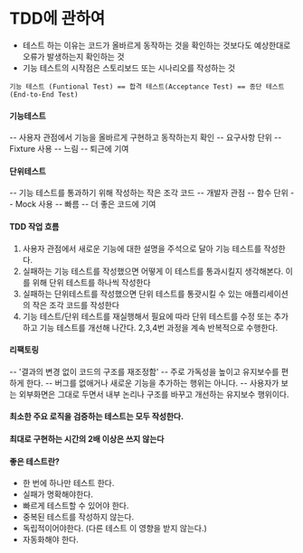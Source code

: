 # TDD에 관하여
- 테스트 하는 이유는 코드가 올바르게 동작하는 것을 확인하는 것보다도 예상한대로 오류가 발생하는지 확인하는 것 
- 기능 테스트의 시작점은 스토리보드 또는 시나리오를 작성하는 것 
```
기능 테스트 (Funtional Test) == 합격 테스트(Acceptance Test) == 종단 테스트(End-to-End Test)
```
#### 기능테스트
-- 사용자 관점에서 기능을 올바르게 구현하고 동작하는지 확인
-- 요구사항 단위
-- Fixture 사용
-- 느림 
-- 퇴근에 기여 

#### 단위테스트
-- 기능 테스트를 통과하기 위해 작성하는 작은 조각 코드
-- 개발자 관점
-- 함수 단위
-- Mock 사용
-- 빠름
-- 더 좋은 코드에 기여

#### TDD 작업 흐름
1. 사용자 관점에서 새로운 기능에 대한 설명을 주석으로 달아 기능 테스트를 작성한다.
2. 실패하는 기능 테스트를 작성했으면 어떻게 이 테스트를 통과시킬지 생각해본다. 이를 위해 단위 테스트를 하나씩 작성한다
3. 실패하는 단위테스트를 작성했으면 단위 테스트를 통괏시킬 수 있는 애플리세이션의 작은 조각 코드를 작성한다
4. 기능 테스트/단위 테스트를 재실행해서 필요에 따라 단위 테스트를 수정 또는 추가하고 기능 테스트를 개선해 나간다. 2,3,4번 과정을 계속 반복적으로 수행한다.

#### 리팩토링
-- '결과의 변경 없이 코드의 구조를 재조정함'
-- 주로 가독성을 높이고 유지보수를 편하게 한다.
-- 버그를 없애거나 새로운 기능을 추가하는 행위는 아니다.
-- 사용자가 보는 외부화면은 그대로 두면서 내부 논리나 구조를 바꾸고 개선하는 유지보수 행위이다.

#### 최소한 주요 로직을 검증하는 테스트는 모두 작성한다.
#### 최대로 구현하는 시간의 2배 이상은 쓰지 않는다
#### 좋은 테스트란?
- 한 번에 하나만 테스트 한다.
- 실패가 명확해야한다.
- 빠르게 테스트할 수 있어야 한다.
- 중복된 테스트를 작성하지 않는다.
- 독립적이어야한다. (다른 테스트 이 영향을 받지 않는다.)
- 자동화해야 한다.
